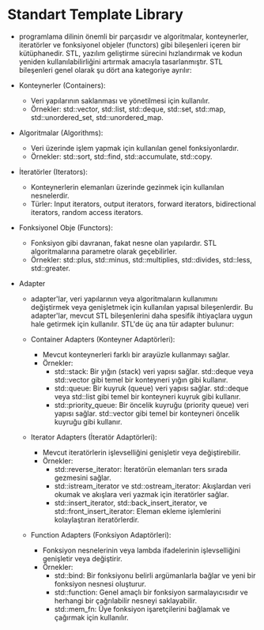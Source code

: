 # Standart Template Library
- programlama dilinin önemli bir parçasıdır ve algoritmalar, konteynerler, iteratörler ve fonksiyonel objeler (functors) gibi bileşenleri içeren bir kütüphanedir. STL, yazılım geliştirme sürecini hızlandırmak ve kodun yeniden kullanılabilirliğini artırmak amacıyla tasarlanmıştır. STL bileşenleri genel olarak şu dört ana kategoriye ayrılır:

- Konteynerler (Containers):
    - Veri yapılarının saklanması ve yönetilmesi için kullanılır.
    - Örnekler: std::vector, std::list, std::deque, std::set, std::map, std::unordered_set, std::unordered_map.

- Algoritmalar (Algorithms):
    - Veri üzerinde işlem yapmak için kullanılan genel fonksiyonlardır.
    - Örnekler: std::sort, std::find, std::accumulate, std::copy.

- İteratörler (Iterators):
    - Konteynerlerin elemanları üzerinde gezinmek için kullanılan nesnelerdir.
    - Türler: Input iterators, output iterators, forward iterators, bidirectional iterators, random access iterators.

- Fonksiyonel Obje (Functors):
    - Fonksiyon gibi davranan, fakat nesne olan yapılardır. STL algoritmalarına parametre olarak geçebilirler.
    - Örnekler: std::plus, std::minus, std::multiplies, std::divides, std::less, std::greater.

- Adapter
    -  adapter'lar, veri yapılarının veya algoritmaların kullanımını değiştirmek veya genişletmek için kullanılan yapısal bileşenlerdir. Bu adapter'lar, mevcut STL bileşenlerini daha spesifik ihtiyaçlara uygun hale getirmek için kullanılır. STL'de üç ana tür adapter bulunur:
    
    - Container Adapters (Konteyner Adaptörleri):
        - Mevcut konteynerleri farklı bir arayüzle kullanmayı sağlar.
        - Örnekler:
            - std::stack: Bir yığın (stack) veri yapısı sağlar. std::deque veya std::vector gibi temel bir konteyneri yığın gibi kullanır.
            - std::queue: Bir kuyruk (queue) veri yapısı sağlar. std::deque veya std::list gibi temel bir konteyneri kuyruk gibi kullanır.
            - std::priority_queue: Bir öncelik kuyruğu (priority queue) veri yapısı sağlar. std::vector gibi temel bir konteyneri öncelik kuyruğu gibi kullanır.

    - Iterator Adapters (İteratör Adaptörleri):
        - Mevcut iteratörlerin işlevselliğini genişletir veya değiştirebilir.
        - Örnekler:
            - std::reverse_iterator: İteratörün elemanları ters sırada gezmesini sağlar.
            - std::istream_iterator ve std::ostream_iterator: Akışlardan veri okumak ve akışlara veri yazmak için iteratörler sağlar.
            - std::insert_iterator, std::back_insert_iterator, ve std::front_insert_iterator: Eleman ekleme işlemlerini kolaylaştıran iteratörlerdir.

    - Function Adapters (Fonksiyon Adaptörleri):
        - Fonksiyon nesnelerinin veya lambda ifadelerinin işlevselliğini genişletir veya değiştirir.
        - Örnekler:
            - std::bind: Bir fonksiyonu belirli argümanlarla bağlar ve yeni bir fonksiyon nesnesi oluşturur.
            - std::function: Genel amaçlı bir fonksiyon sarmalayıcısıdır ve herhangi bir çağrılabilir nesneyi saklayabilir.
            - std::mem_fn: Üye fonksiyon işaretçilerini bağlamak ve çağırmak için kullanılır.